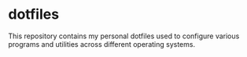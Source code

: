 # dotfiles
This repository contains my personal dotfiles used to configure various programs and utilities across different operating systems.

